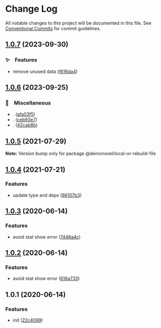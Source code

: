 # Change Log

All notable changes to this project will be documented in this file.
See [Conventional Commits](https://conventionalcommits.org) for commit guidelines.

## [1.0.7](https://github.com/bluelovers/ws-demonovel/compare/@demonovel/local-or-rebuild-file@1.0.6...@demonovel/local-or-rebuild-file@1.0.7) (2023-09-30)



### ✨　Features

* remove unused data ([f616da4](https://github.com/bluelovers/ws-demonovel/commit/f616da46ada6add62e9018ebe24dc787f084ac85))



## [1.0.6](https://github.com/bluelovers/ws-demonovel/compare/@demonovel/local-or-rebuild-file@1.0.5...@demonovel/local-or-rebuild-file@1.0.6) (2023-09-25)



### 🔖　Miscellaneous

* . ([afa03f5](https://github.com/bluelovers/ws-demonovel/commit/afa03f5482c979737e4093d1597348ae7a065b24))
* . ([ceb93e7](https://github.com/bluelovers/ws-demonovel/commit/ceb93e77d92ba6c1f23ce837dae27361e37f1a6d))
* . ([42cab8b](https://github.com/bluelovers/ws-demonovel/commit/42cab8b4a12357d9725edddc9280829d9cece7ba))



## [1.0.5](https://github.com/bluelovers/ws-demonovel/compare/@demonovel/local-or-rebuild-file@1.0.4...@demonovel/local-or-rebuild-file@1.0.5) (2021-07-29)

**Note:** Version bump only for package @demonovel/local-or-rebuild-file





## [1.0.4](https://github.com/bluelovers/ws-demonovel/compare/@demonovel/local-or-rebuild-file@1.0.3...@demonovel/local-or-rebuild-file@1.0.4) (2021-07-21)


### Features

* update type and deps ([86107b3](https://github.com/bluelovers/ws-demonovel/commit/86107b3668f96d923d663f29302d3af92c56f6ec))





## [1.0.3](https://github.com/bluelovers/ws-demonovel/compare/@demonovel/local-or-rebuild-file@1.0.2...@demonovel/local-or-rebuild-file@1.0.3) (2020-06-14)


### Features

* avoid stat show error ([7448a4c](https://github.com/bluelovers/ws-demonovel/commit/7448a4c3cc053baa7e01cbfa669cf74a384bb7db))





## [1.0.2](https://github.com/bluelovers/ws-demonovel/compare/@demonovel/local-or-rebuild-file@1.0.1...@demonovel/local-or-rebuild-file@1.0.2) (2020-06-14)


### Features

* avoid stat show error ([618a733](https://github.com/bluelovers/ws-demonovel/commit/618a733c38316ad42c7b10a0ac1a3e46bb98dd80))





## 1.0.1 (2020-06-14)


### Features

* init ([22c4099](https://github.com/bluelovers/ws-demonovel/commit/22c4099fd940e45c0aca6877f573976b350dfbfe))
